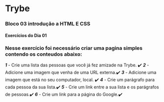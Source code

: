 # Trybe	

### Bloco 03 introdução a HTML E CSS
#### Exercícios do Dia 01

### Nesse exercício foi necessário criar uma pagina simples contendo os conteudos abaixo:
	
***1*** - Crie uma lista das pessoas que você já fez amizade na Trybe. :heavy_check_mark:
***2*** - Adicione uma imagem que venha de uma URL externa.:heavy_check_mark:
***3***  - Adicione uma imagem que está no seu computador, local.	:heavy_check_mark:
***4***   - Crie um parágrafo para cada pessoa da sua lista.:heavy_check_mark:
***5*** - Crie um link entre a sua lista e os parágrafos de pessoas.:heavy_check_mark:
***6*** - Crie um link para a página do Google.:heavy_check_mark:
